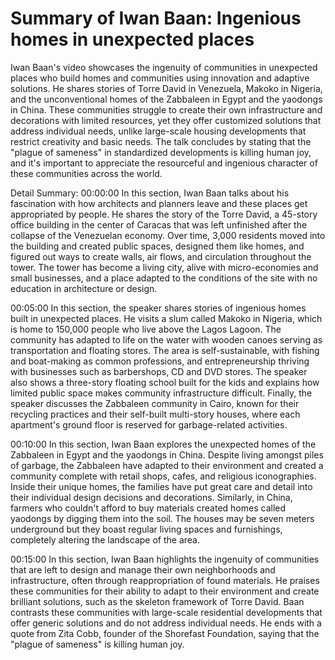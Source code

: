 # Summary of Iwan Baan: Ingenious homes in unexpected places

Iwan Baan's video showcases the ingenuity of communities in unexpected places who build homes and communities using innovation and adaptive solutions. He shares stories of Torre David in Venezuela, Makoko in Nigeria, and the unconventional homes of the Zabbaleen in Egypt and the yaodongs in China. These communities struggle to create their own infrastructure and decorations with limited resources, yet they offer customized solutions that address individual needs, unlike large-scale housing developments that restrict creativity and basic needs. The talk concludes by stating that the "plague of sameness" in standardized developments is killing human joy, and it's important to appreciate the resourceful and ingenious character of these communities across the world.

Detail Summary: 
00:00:00
In this section, Iwan Baan talks about his fascination with how architects and planners leave and these places get appropriated by people. He shares the story of the Torre David, a 45-story office building in the center of Caracas that was left unfinished after the collapse of the Venezuelan economy. Over time, 3,000 residents moved into the building and created public spaces, designed them like homes, and figured out ways to create walls, air flows, and circulation throughout the tower. The tower has become a living city, alive with micro-economies and small businesses, and a place adapted to the conditions of the site with no education in architecture or design.

00:05:00
In this section, the speaker shares stories of ingenious homes built in unexpected places. He visits a slum called Makoko in Nigeria, which is home to 150,000 people who live above the Lagos Lagoon. The community has adapted to life on the water with wooden canoes serving as transportation and floating stores. The area is self-sustainable, with fishing and boat-making as common professions, and entrepreneurship thriving with businesses such as barbershops, CD and DVD stores. The speaker also shows a three-story floating school built for the kids and explains how limited public space makes community infrastructure difficult. Finally, the speaker discusses the Zabbaleen community in Cairo, known for their recycling practices and their self-built multi-story houses, where each apartment's ground floor is reserved for garbage-related activities.

00:10:00
In this section, Iwan Baan explores the unexpected homes of the Zabbaleen in Egypt and the yaodongs in China. Despite living amongst piles of garbage, the Zabbaleen have adapted to their environment and created a community complete with retail shops, cafes, and religious iconographies. Inside their unique homes, the families have put great care and detail into their individual design decisions and decorations. Similarly, in China, farmers who couldn't afford to buy materials created homes called yaodongs by digging them into the soil. The houses may be seven meters underground but they boast regular living spaces and furnishings, completely altering the landscape of the area.

00:15:00
In this section, Iwan Baan highlights the ingenuity of communities that are left to design and manage their own neighborhoods and infrastructure, often through reappropriation of found materials. He praises these communities for their ability to adapt to their environment and create brilliant solutions, such as the skeleton framework of Torre David. Baan contrasts these communities with large-scale residential developments that offer generic solutions and do not address individual needs. He ends with a quote from Zita Cobb, founder of the Shorefast Foundation, saying that the "plague of sameness" is killing human joy.

